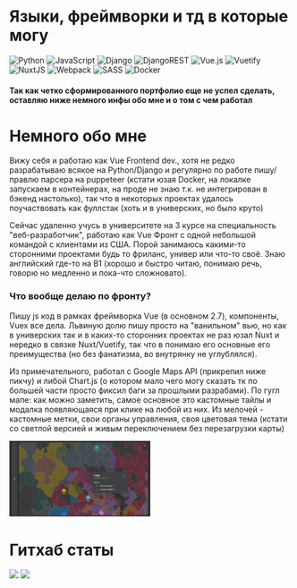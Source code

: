 
# Языки, фреймворки и тд в которые могу
![Python](https://img.shields.io/badge/python-3670A0?style=flat&logo=python&logoColor=ffdd54) ![JavaScript](https://img.shields.io/badge/javascript-%23323330.svg?style=flat&logo=javascript&logoColor=%23F7DF1E) ![Django](https://img.shields.io/badge/django-%23092E20.svg?style=flat&logo=django&logoColor=white) ![DjangoREST](https://img.shields.io/badge/DJANGO-REST-ff1709?style=flat&logo=django&logoColor=white&color=ff1709&labelColor=gray) ![Vue.js](https://img.shields.io/badge/vuejs-%2335495e.svg?style=flat&logo=vuedotjs&logoColor=%234FC08D) ![Vuetify](https://img.shields.io/badge/Vuetify-1867C0?style=flat&logo=vuetify&logoColor=AEDDFF) ![NuxtJS](https://img.shields.io/badge/Nuxt-black?style=flat&logo=nuxt.js&logoColor=white) ![Webpack](https://img.shields.io/badge/webpack-%238DD6F9.svg?style=flat&logo=webpack&logoColor=black) ![SASS](https://img.shields.io/badge/SASS-hotpink.svg?style=flat&logo=SASS&logoColor=white) ![Docker](https://img.shields.io/badge/docker-%230db7ed.svg?style=flat&logo=docker&logoColor=white)

#### Так как четко сформированного портфолио еще не успел сделать, оставляю ниже немного инфы обо мне и о том с чем работал

# Немного обо мне
Вижу себя и работаю как Vue Frontend dev., хотя не редко разрабатываю всякое на Python/Django и регулярно по работе пишу/правлю парсера на puppeteer (кстати юзая Docker, на локалке запускаем в контейнерах, на проде не знаю т.к. не интегрирован в бэкенд настолько), так что в некоторых проектах удалось поучаствовать как фуллстак (хоть и в универских, но было круто)

Сейчас удаленно учусь в университете на 3 курсе на специальность "веб-разработчик", работаю как Vue Фронт с одной небольшой командой с клиентами из США. Порой занимаюсь какими-то сторонними проектами будь то фриланс, универ или что-то своё. Знаю английский где-то на B1 (хорошо и быстро читаю, понимаю речь, говорю но медленно и пока-что сложновато).

### Что вообще делаю по фронту?
Пишу js код в рамках фреймворка Vue (в основном 2.7), компоненты, Vuex все дела. Львиную долю пишу просто на "ванильном" вью, но как в универских так и в каких-то сторонних проектах не раз юзал Nuxt и нередко в связке Nuxt/Vuetify, так что в понимаю его основные его преимущества (но без фанатизма, во внутрянку не углублялся).

Из примечательного, работал с Google Maps API (прикрепил ниже пикчу) и либой Chart.js (о котором мало чего могу сказать тк по большей части просто фиксил баги за прошлыми разрабами). По гугл мапе: как можно заметить, самое основное это кастомные тайлы и модалка появляющаяся при клике на любой из них. Из мелочей - кастомные метки, свои органы управления, своя цветовая тема (кстати со светлой версией и живым переключением без перезагрузки карты)

<img width="50%" src="https://github.com/Prostakkotak/Prostakkotak/blob/main/gmap.png" />


# Гитхаб статы
<div float="left">
<img height="170px" src="https://github-readme-stats.vercel.app/api/top-langs/?username=ProstakKotak&theme=dark&hide_border=true&include_all_commits=true&count_private=true&layout=compact" />
<img height="170px" src="https://github-readme-stats.vercel.app/api?username=ProstakKotak&theme=dark&hide_border=true&include_all_commits=true&count_private=true" />
</div>
